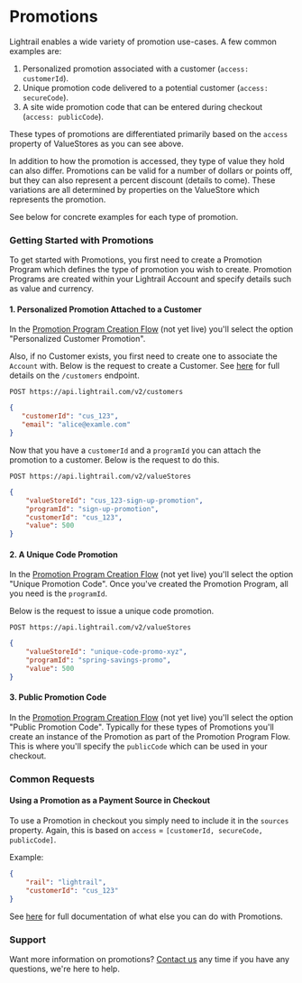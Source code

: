 # Promotions
Lightrail enables a wide variety of promotion use-cases. A few common examples are:
 1. Personalized promotion associated with a customer (`access: customerId`).  
 2. Unique promotion code delivered to a potential customer (`access: secureCode`).  
 3. A site wide promotion code that can be entered during checkout (`access: publicCode`).
 
These types of promotions are differentiated primarily based on the `access` property of ValueStores as you can see above. 

In addition to how the promotion is accessed, they type of value they hold can also differ. 
Promotions can be valid for a number of dollars or points off, but they can also represent a percent discount (details to come).
These variations are all determined by properties on the ValueStore which represents the promotion.

See below for concrete examples for each type of promotion. 

### Getting Started with Promotions
To get started with Promotions, you first need to create a Promotion Program which defines the type of promotion you wish to create.
Promotion Programs are created within your Lightrail Account and specify details such as value and currency.

#### 1. Personalized Promotion Attached to a Customer
In the [Promotion Program Creation Flow](www.lightrail.com) (not yet live) you'll select the option "Personalized Customer Promotion". 

Also, if no Customer exists, you first need to create one to associate the `Account` with. Below is the request to create a Customer. 
See [here](https://lightrailapi.docs.apiary.io/#reference/0/customers/create-customer) for full details on the `/customers` endpoint. 

`POST https://api.lightrail.com/v2/customers`
```json
{
   "customerId": "cus_123",
   "email": "alice@examle.com"
}
```

Now that you have a `customerId` and a `programId` you can attach the promotion to a customer. Below is the request to do this.

`POST https://api.lightrail.com/v2/valueStores`
```json
{
    "valueStoreId": "cus_123-sign-up-promotion",
    "programId": "sign-up-promotion",
    "customerId": "cus_123",
    "value": 500
}
``` 

#### 2. A Unique Code Promotion 
In the [Promotion Program Creation Flow](www.lightrail.com) (not yet live) you'll select the option "Unique Promotion Code". Once you've created the Promotion Program, all you need is the `programId`. 

Below is the request to issue a unique code promotion.

`POST https://api.lightrail.com/v2/valueStores`
```json
{
    "valueStoreId": "unique-code-promo-xyz",
    "programId": "spring-savings-promo",
    "value": 500
}
```  

#### 3. Public Promotion Code
In the [Promotion Program Creation Flow](www.lightrail.com) (not yet live) you'll select the option "Public Promotion Code". 
Typically for these types of Promotions you'll create an instance of the Promotion as part of the Promotion Program Flow. 
This is where you'll specify the `publicCode` which can be used in your checkout. 

### Common Requests 

#### Using a Promotion as a Payment Source in Checkout
To use a Promotion in checkout you simply need to include it in the `sources` property. Again, this is based on `access` = `[customerId, secureCode, publicCode]`.   

Example:
```json
{
    "rail": "lightrail",
    "customerId": "cus_123"
}
```

See [here](https://lightrailapi.docs.apiary.io/#reference) for full documentation of what else you can do with Promotions.

### Support
Want more information on promotions? [Contact us](mailto:hello@lightrail.com) any time if you have any questions, we're here to help. 
